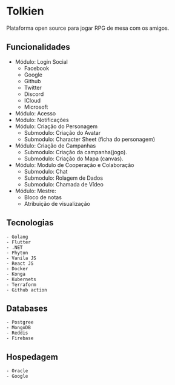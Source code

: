 # Tolkien
Plataforma open source para jogar RPG de mesa com os amigos.

## Funcionalidades
- Módulo: Login Social
    - Facebook
    - Google
    - Github
    - Twitter
    - Discord
    - ICloud
    - Microsoft
- Módulo: Acesso
- Módulo: Notificações
- Módulo: Criação do Personagem
    - Submodulo: Criação do Avatar
    - Submodulo: Character Sheet (ficha do personagem)
- Módulo: Criação de Campanhas
    - Submodulo: Criação da campanha(jogo).
    - Submodulo: Criação do Mapa (canvas).
- Módulo: Modulo de Cooperação e Colaboração
    - Submodulo: Chat
    - Submodulo: Rolagem de Dados
    - Submodulo: Chamada de Vídeo
- Módulo: Mestre:
    - Bloco de notas
    - Atribuição de visualização
    
## Tecnologias
    - Golang
    - Flutter
    - .NET
    - Phyton
    - Vanila JS
    - React JS
    - Docker        
    - Konga
    - Kubernets
    - Terraform
    - Github action

## Databases
    - Postgree
    - MongoDB
    - Reddis
    - Firebase

## Hospedagem
    - Oracle
    - Google